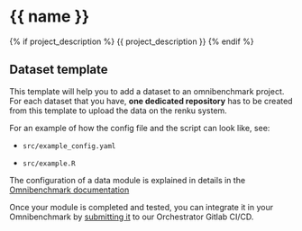 # {{ name }}
{% if project_description %}
{{ project_description }}
{% endif %}

## Dataset template

This template will help you to add a dataset to an omnibenchmark project. For each dataset that you have, **one dedicated repository** has to be created from this template to upload the data on the renku system. 

For an example of how the config file and the script can look like, see: 

- `src/example_config.yaml` 

- `src/example.R` 

The configuration of a data module is explained in details in the [Omnibenchmark documentation](https://omnibenchmark.readthedocs.io/en/latest/start/modules/01_data_module.html)

Once your module is completed and tested, you can integrate it in your Omnibenchmark by [submitting it](https://omnibenchmark.readthedocs.io/en/latest/start/modules/04_Add_module_to_omnibench.html) to our Orchestrator Gitlab CI/CD.